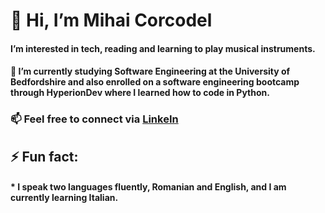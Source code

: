 # 👋 Hi, I’m Mihai Corcodel  

####  I’m interested in tech, reading and learning to play musical instruments.
#### 🌱 I’m currently studying Software Engineering at the University of Bedfordshire and also enrolled on a software engineering bootcamp through HyperionDev where I learned how to code in Python.
### 📫 Feel free to connect via [LinkeIn](www.linkedin.com/in/mihai-corcodel-ab5022b4)
## ⚡ Fun fact:
  #### * I speak two languages fluently, Romanian and English, and I am currently learning Italian.

<!---
mcorco/mcorco is a ✨ special ✨ repository because its `README.md` (this file) appears on your GitHub profile.
You can click the Preview link to take a look at your changes.
--->
